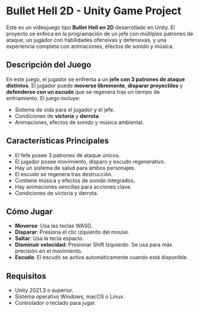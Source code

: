 # Bullet Hell 2D - Unity Game Project

Este es un videojuego tipo **Bullet Hell en 2D** desarrollado en Unity. El proyecto se enfoca en la programación de un jefe con múltiples patrones de ataque, un jugador con habilidades ofensivas y defensivas, y una experiencia completa con animaciones, efectos de sonido y música.

## Descripción del Juego

En este juego, el jugador se enfrenta a un **jefe con 3 patrones de ataque distintos**. El jugador puede **moverse libremente**, **disparar proyectiles** y **defenderse con un escudo** que se regenera tras un tiempo de enfriamiento. El juego incluye:

- Sistema de vida para el jugador y el jefe.
- Condiciones de **victoria** y **derrota**.
- Animaciones, efectos de sonido y música ambiental.

## Características Principales

- El fefe posee 3 patrones de ataque únicos.
- El jugador posee movimiento, disparo y escudo regenerativo.
- Hay un sistema de salud para ambos personajes.
- El escudo se regenera tras destrucción.
- Contiene música y efectos de sonido integrados.
- Hay animaciones sencillas para acciones clave.
- Condiciones de victoria y derrota.

## Cómo Jugar

- **Moverse**: Usa las teclas WASD.
- **Disparar**: Presiona el clic izquierdo del mouse.
- **Saltar**: Usa la tecla espacio.
- **Disminuir velocidad**: Presionar Shift Izquierdo. Se usa para más precisión en el movimiento.
- **Escudo**: El escudo se activa automáticamente cuando está disponible.

## Requisitos

- Unity 2021.3 o superior.
- Sistema operativo Windows, macOS o Linux.
- Controlador o teclado para jugar.
